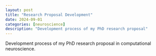 ```yaml
---
layout: post
title: "Research Proposal Development"
date: 2024-09-01
categories: [neuroscience]
description: "Development process of my PhD research proposal"
---
```


Development process of my PhD research proposal in computational neuroscience. 